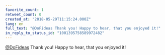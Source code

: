 ```yaml
---
favorite_count: 1
retweet_count: 0
created_at: "2018-05-29T11:15:24.000Z"
lang: en
full_text: "@DoFideas Thank you! Happy to hear, that you enjoyed it!"
in_reply_to_status_id: "1001395758589972482"
---
```


[@DoFideas](https://twitter.com/DoFideas) Thank you! Happy to hear, that you
enjoyed it!
